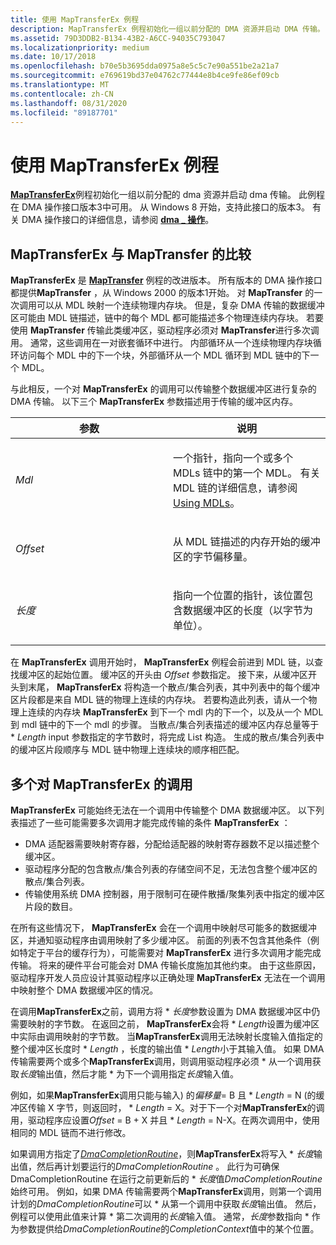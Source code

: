 ```yaml
---
title: 使用 MapTransferEx 例程
description: MapTransferEx 例程初始化一组以前分配的 DMA 资源并启动 DMA 传输。
ms.assetid: 79D3DDB2-B134-43B2-A6CC-94035C793047
ms.localizationpriority: medium
ms.date: 10/17/2018
ms.openlocfilehash: b70e5b3695dda0975a8e5c5c7e90a551be2a21a7
ms.sourcegitcommit: e769619bd37e04762c77444e8b4ce9fe86ef09cb
ms.translationtype: MT
ms.contentlocale: zh-CN
ms.lasthandoff: 08/31/2020
ms.locfileid: "89187701"
---
```

# <a name="using-the-maptransferex-routine"></a>使用 MapTransferEx 例程


[**MapTransferEx**](/windows-hardware/drivers/ddi/wdm/nc-wdm-pmap_transfer_ex)例程初始化一组以前分配的 dma 资源并启动 dma 传输。 此例程在 DMA 操作接口版本3中可用。 从 Windows 8 开始，支持此接口的版本3。 有关 DMA 操作接口的详细信息，请参阅 [**dma \_ 操作**](/windows-hardware/drivers/ddi/wdm/ns-wdm-_dma_operations)。

## <a name="comparison-of-maptransferex-to-maptransfer"></a>MapTransferEx 与 MapTransfer 的比较


**MapTransferEx** 是 [**MapTransfer**](/windows-hardware/drivers/ddi/wdm/nc-wdm-pmap_transfer) 例程的改进版本。 所有版本的 DMA 操作接口都提供**MapTransfer** ，从 Windows 2000 的版本1开始。 对 **MapTransfer** 的一次调用可以从 MDL 映射一个连续物理内存块。 但是，复杂 DMA 传输的数据缓冲区可能由 MDL 链描述，链中的每个 MDL 都可能描述多个物理连续内存块。 若要使用 **MapTransfer** 传输此类缓冲区，驱动程序必须对 **MapTransfer**进行多次调用。 通常，这些调用在一对嵌套循环中进行。 内部循环从一个连续物理内存块循环访问每个 MDL 中的下一个块，外部循环从一个 MDL 循环到 MDL 链中的下一个 MDL。

与此相反，一个对 **MapTransferEx** 的调用可以传输整个数据缓冲区进行复杂的 DMA 传输。 以下三个 **MapTransferEx** 参数描述用于传输的缓冲区内存。

<table>
<colgroup>
<col width="50%" />
<col width="50%" />
</colgroup>
<thead>
<tr class="header">
<th>参数</th>
<th>说明</th>
</tr>
</thead>
<tbody>
<tr class="odd">
<td><em>Mdl</em></td>
<td><p>一个指针，指向一个或多个 MDLs 链中的第一个 MDL。 有关 MDL 链的详细信息，请参阅 <a href="using-mdls.md" data-raw-source="[Using MDLs](using-mdls.md)">Using MDLs</a>。</p></td>
</tr>
<tr class="even">
<td><em>Offset</em></td>
<td><p>从 MDL 链描述的内存开始的缓冲区的字节偏移量。</p></td>
</tr>
<tr class="odd">
<td><em>长度</em></td>
<td><p>指向一个位置的指针，该位置包含数据缓冲区的长度（以字节为单位）。</p></td>
</tr>
</tbody>
</table>

 

在 **MapTransferEx** 调用开始时， **MapTransferEx** 例程会前进到 MDL 链，以查找缓冲区的起始位置。 缓冲区的开头由 *Offset* 参数指定。 接下来，从缓冲区开头到末尾， **MapTransferEx** 将构造一个散点/集合列表，其中列表中的每个缓冲区片段都是来自 MDL 链的物理上连续的内存块。 若要构造此列表，请从一个物理上连续的内存块 **MapTransferEx** 到下一个 mdl 内的下一个，以及从一个 MDL 到 mdl 链中的下一个 mdl 的步骤。 当散点/集合列表描述的缓冲区内存总量等于 \* *Length* input 参数指定的字节数时，将完成 List 构造。 生成的散点/集合列表中的缓冲区片段顺序与 MDL 链中物理上连续块的顺序相匹配。

## <a name="multiple-calls-to-maptransferex"></a>多个对 MapTransferEx 的调用


**MapTransferEx** 可能始终无法在一个调用中传输整个 DMA 数据缓冲区。 以下列表描述了一些可能需要多次调用才能完成传输的条件 **MapTransferEx** ：

-   DMA 适配器需要映射寄存器，分配给适配器的映射寄存器数不足以描述整个缓冲区。
-   驱动程序分配的包含散点/集合列表的存储空间不足，无法包含整个缓冲区的散点/集合列表。
-   传输使用系统 DMA 控制器，用于限制可在硬件散播/聚集列表中指定的缓冲区片段的数目。

在所有这些情况下， **MapTransferEx** 会在一个调用中映射尽可能多的数据缓冲区，并通知驱动程序由调用映射了多少缓冲区。 前面的列表不包含其他条件（例如特定于平台的缓存行为），可能需要对 **MapTransferEx** 进行多次调用才能完成传输。 将来的硬件平台可能会对 DMA 传输长度施加其他约束。 由于这些原因，驱动程序开发人员应设计其驱动程序以正确处理 **MapTransferEx** 无法在一个调用中映射整个 DMA 数据缓冲区的情况。

在调用**MapTransferEx**之前，调用方将 \* *长度*参数设置为 DMA 数据缓冲区中仍需要映射的字节数。 在返回之前， **MapTransferEx**会将 \* *Length*设置为缓冲区中实际由调用映射的字节数。 当**MapTransferEx**调用无法映射长度输入值指定的整个缓冲区长度时 \* *Length* ，长度的输出值 \* *Length*小于其输入值。 如果 DMA 传输需要两个或多个**MapTransferEx**调用，则调用驱动程序必须 \* 从一个调用获取*长度*输出值，然后才能 \* 为下一个调用指定*长度*输入值。

例如，如果**MapTransferEx**调用只能与输入) 的*偏移量*= B 且 \* *Length* = N (的缓冲区传输 X 字节，则返回时， \* *Length* = X。对于下一个对**MapTransferEx**的调用，驱动程序应设置*Offset* = B + X 并且 \* *Length* = N-X。在两次调用中，使用相同的 MDL 链而不进行修改。

如果调用方指定了[*DmaCompletionRoutine*](/windows-hardware/drivers/ddi/wdm/nc-wdm-dma_completion_routine)，则**MapTransferEx**将写入 \* *长度*输出值，然后再计划要运行的*DmaCompletionRoutine* 。 此行为可确保 DmaCompletionRoutine 在运行之前更新后的 \* *长度*值*DmaCompletionRoutine*始终可用。 例如，如果 DMA 传输需要两个**MapTransferEx**调用，则第一个调用计划的*DmaCompletionRoutine*可以 \* 从第一个调用中获取*长度*输出值。 然后，例程可以使用此值来计算 \* 第二次调用的*长度*输入值。 通常，*长度*参数指向 \* 作为参数提供给*DmaCompletionRoutine*的*CompletionContext*值中的某个位置。

 

